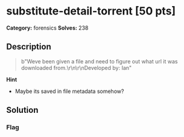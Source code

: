 # substitute-detail-torrent [50 pts]

**Category:** forensics
**Solves:** 238

## Description
>b"Weve been given a file and need to figure out what url it was downloaded from.\r\n\r\nDeveloped by: Ian"

**Hint**
* Maybe its saved in file metadata somehow?

## Solution

### Flag

